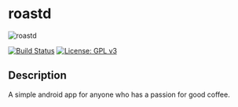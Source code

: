 # roastd
![roastd](https://encrypted-tbn0.gstatic.com/images?q=tbn:ANd9GcSbvinN-LEe2yDoA-N4D-myW60qBrQKByHuMimjNttSwKDut5_x)

[![Build Status](https://travis-ci.org/Roastd/roastd.svg?branch=master)](https://travis-ci.org/Roastd/roastd)
[![License: GPL v3](https://img.shields.io/badge/License-GPL%20v3-blue.svg)](https://www.gnu.org/licenses/gpl-3.0)

## Description
A simple android app for anyone who has a passion for good coffee.
